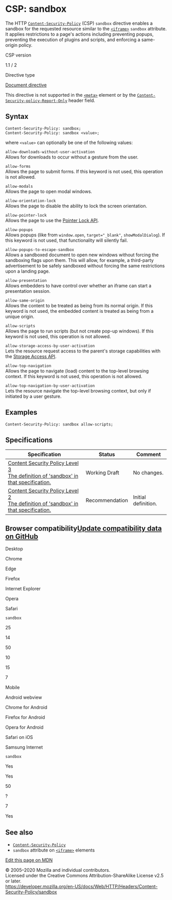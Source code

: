 CSP: sandbox
============

The HTTP [`Content-Security-Policy`](../content-security-policy) (CSP) `sandbox` directive enables a sandbox for the requested resource similar to the [`<iframe>`](https://developer.mozilla.org/en-US/docs/Web/HTML/Element/iframe) `sandbox` attribute. It applies restrictions to a page's actions including preventing popups, preventing the execution of plugins and scripts, and enforcing a same-origin policy.

CSP version

1.1 / 2

Directive type

[Document directive](https://developer.mozilla.org/en-US/docs/Glossary/Document_directive)

This directive is not supported in the [`<meta>`](https://developer.mozilla.org/en-US/docs/Web/HTML/Element/meta) element or by the [`Content-Security-policy-Report-Only`](../content-security-policy-report-only) header field.

Syntax
------

    Content-Security-Policy: sandbox;
    Content-Security-Policy: sandbox <value>;

where `<value>` can optionally be one of the following values:

 `allow-downloads-without-user-activation`   
Allows for downloads to occur without a gesture from the user.

<!-- -->

`allow-forms`  
Allows the page to submit forms. If this keyword is not used, this operation is not allowed.

`allow-modals`  
Allows the page to open modal windows.

`allow-orientation-lock`  
Allows the page to disable the ability to lock the screen orientation.

`allow-pointer-lock`  
Allows the page to use the [Pointer Lock API](https://developer.mozilla.org/en-US/docs/WebAPI/Pointer_Lock).

`allow-popups`  
Allows popups (like from `window.open`, `target="_blank"`, `showModalDialog`). If this keyword is not used, that functionality will silently fail.

`allow-popups-to-escape-sandbox`  
Allows a sandboxed document to open new windows without forcing the sandboxing flags upon them. This will allow, for example, a third-party advertisement to be safely sandboxed without forcing the same restrictions upon a landing page.

`allow-presentation`  
Allows embedders to have control over whether an iframe can start a presentation session.

`allow-same-origin`  
Allows the content to be treated as being from its normal origin. If this keyword is not used, the embedded content is treated as being from a unique origin.

`allow-scripts`  
Allows the page to run scripts (but not create pop-up windows). If this keyword is not used, this operation is not allowed.

 `allow-storage-access-by-user-activation`   
Lets the resource request access to the parent's storage capabilities with the [Storage Access API](https://developer.mozilla.org/en-US/docs/Web/API/Storage_Access_API).

`allow-top-navigation`  
Allows the page to navigate (load) content to the top-level browsing context. If this keyword is not used, this operation is not allowed.

`allow-top-navigation-by-user-activation`  
Lets the resource navigate the top-level browsing context, but only if initiated by a user gesture.

Examples
--------

    Content-Security-Policy: sandbox allow-scripts;

Specifications
--------------

<table><thead><tr class="header"><th>Specification</th><th>Status</th><th>Comment</th></tr></thead><tbody><tr class="odd"><td><a href="https://w3c.github.io/webappsec-csp/#directive-sandbox">Content Security Policy Level 3<br />
<span class="small">The definition of 'sandbox' in that specification.</span></a></td><td><span class="spec-WD">Working Draft</span></td><td>No changes.</td></tr><tr class="even"><td><a href="https://w3c.github.io/webappsec-csp/2/#directive-sandbox">Content Security Policy Level 2<br />
<span class="small">The definition of 'sandbox' in that specification.</span></a></td><td><span class="spec-REC">Recommendation</span></td><td>Initial definition.</td></tr></tbody></table>

Browser compatibility<a href="https://github.com/mdn/browser-compat-data" class="bc-github-link">Update compatibility data on GitHub</a>
----------------------------------------------------------------------------------------------------------------------------------------

Desktop

<span class="bc-head-txt-label bc-head-icon-chrome">Chrome</span>

<span class="bc-head-txt-label bc-head-icon-edge">Edge</span>

<span class="bc-head-txt-label bc-head-icon-firefox">Firefox</span>

<span class="bc-head-txt-label bc-head-icon-ie">Internet Explorer</span>

<span class="bc-head-txt-label bc-head-icon-opera">Opera</span>

<span class="bc-head-txt-label bc-head-icon-safari">Safari</span>

`sandbox`

25

14

50

10

15

7

Mobile

<span class="bc-head-txt-label bc-head-icon-webview_android">Android webview</span>

<span class="bc-head-txt-label bc-head-icon-chrome_android">Chrome for Android</span>

<span class="bc-head-txt-label bc-head-icon-firefox_android">Firefox for Android</span>

<span class="bc-head-txt-label bc-head-icon-opera_android">Opera for Android</span>

<span class="bc-head-txt-label bc-head-icon-safari_ios">Safari on iOS</span>

<span class="bc-head-txt-label bc-head-icon-samsunginternet_android">Samsung Internet</span>

`sandbox`

Yes

Yes

50

?

7

Yes

See also
--------

-   [`Content-Security-Policy`](../content-security-policy)
-   `sandbox` attribute on [`<iframe>`](https://developer.mozilla.org/en-US/docs/Web/HTML/Element/iframe) elements

<a href="https://developer.mozilla.org/en-US/docs/Web/HTTP/Headers/Content-Security-Policy/sandbox$edit" class="_attribution-link">Edit this page on MDN</a>

© 2005–2020 Mozilla and individual contributors.  
Licensed under the Creative Commons Attribution-ShareAlike License v2.5 or later.  
<a href="https://developer.mozilla.org/en-US/docs/Web/HTTP/Headers/Content-Security-Policy/sandbox" class="_attribution-link">https://developer.mozilla.org/en-US/docs/Web/HTTP/Headers/Content-Security-Policy/sandbox</a>
